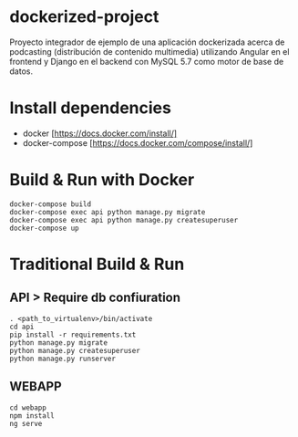 # dockerized-project
Proyecto integrador de ejemplo de una aplicación dockerizada acerca de podcasting (distribución de contenido multimedia) utilizando Angular en el frontend y Django en el backend con MySQL 5.7 como motor de base de datos.

# Install dependencies
- docker [https://docs.docker.com/install/]
- docker-compose [https://docs.docker.com/compose/install/]

# Build & Run with Docker
    docker-compose build
    docker-compose exec api python manage.py migrate
    docker-compose exec api python manage.py createsuperuser
    docker-compose up
    
# Traditional Build & Run
## API > Require db confiuration
    . <path_to_virtualenv>/bin/activate
    cd api
    pip install -r requirements.txt
    python manage.py migrate
    python manage.py createsuperuser
    python manage.py runserver
    
## WEBAPP
    cd webapp
    npm install
    ng serve
    
